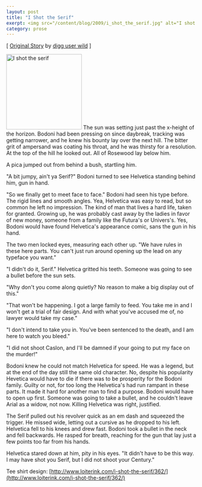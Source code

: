 ```yaml
---
layout: post
title: "I Shot the Serif"
exerpt: <img src="/content/blog/2009/i_shot_the_serif.jpg" alt="I shot the serif" title="I shot the serif" width="60px" class="left"/> The sun was setting just past the x-height of the horizon. Bodoni had been pressing on since daybreak, tracking was getting narrower, and he knew his bounty lay over the next hill
category: prose
---
```


[ [Original Story](http://bit.ly/2QayWk) by [digg user wild](http://digg.com/users/wild) ]

<img src="/content/blog/2009/i_shot_the_serif.jpg" alt="I shot the serif" title="I shot the serif" width="200px" class="left"/>
The sun was setting just past the x-height of the horizon. Bodoni had been pressing on since daybreak, tracking was getting narrower, and he knew his bounty lay over the next hill. The bitter grit of ampersand was coating his throat, and he was thirsty for a resolution. At the top of the hill he looked out. All of Rosewood lay below him.

A pica jumped out from behind a bush, startling him.

"A bit jumpy, ain't ya Serif?" Bodoni turned to see Helvetica standing behind him, gun in hand.

"So we finally get to meet face to face." Bodoni had seen his type before. The rigid lines and smooth angles. Yea, Helvetica was easy to read, but so common he left no impression. The kind of man that lives a hard life, taken for granted. Growing up, he was probably cast away by the ladies in favor of new money, someone from a family like the Futura's or Univers's. Yes, Bodoni would have found Helvetica's appearance comic, sans the gun in his hand.

The two men locked eyes, measuring each other up. "We have rules in these here parts. You can't just run around opening up the lead on any typeface you want."

"I didn't do it, Serif." Helvetica gritted his teeth. Someone was going to see a bullet before the sun sets.

"Why don't you come along quietly? No reason to make a big display out of this."

"That won't be happening. I got a large family to feed. You take me in and I won't get a trial of fair design. And with what you've accused me of, no lawyer would take my case."

"I don't intend to take you in. You've been sentenced to the death, and I am here to watch you bleed."

"I did not shoot Caslon, and I'll be damned if your going to put my face on the murder!"

Bodoni knew he could not match Helvetica for speed. He was a legend, but at the end of the day still the same old character. No, despite his popularity Hevetica would have to die if there was to be prosperity for the Bodoni family. Guilty or not, for too long the Helvetica's had run rampant in these parts. It made it hard for another man to find a purpose. Bodoni would have to open up first. Someone was going to take a bullet, and he couldn't leave Arial as a widow, not now. Killing Helvetica was right, justified.

The Serif pulled out his revolver quick as an em dash and squeezed the trigger. He missed wide, letting out a cursive as he dropped to his left. Helvetica fell to his knees and drew fast. Bodoni took a bullet in the neck and fell backwards. He rasped for breath, reaching for the gun that lay just a few points too far from his hands.

Helvetica stared down at him, pity in his eyes. "It didn't have to be this way. I may have shot you Serif, but I did not shoot your Century."

Tee shirt design: [http://www.loiterink.com/i-shot-the-serif/362/](http://www.loiterink.com/i-shot-the-serif/362/)
